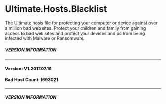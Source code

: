 # Ultimate.Hosts.Blacklist
The Ultimate hosts file for protecting your computer or device against over a million bad web sites. Protect your children and family from gaining access to bad web sites and protect your devices and pc from being infected with Malware or Ransomware.

##### VERSION INFORMATION #
********************************************
#### Version: V1.2017.07.16
#### Bad Host Count: 1693021
********************************************
##### VERSION INFORMATION ##

